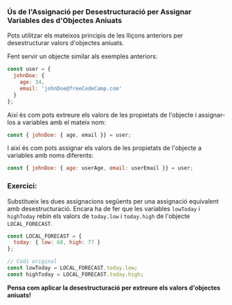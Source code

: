 ### Ús de l'Assignació per Desestructuració per Assignar Variables des d'Objectes Aniuats

Pots utilitzar els mateixos principis de les lliçons anteriors per desestructurar valors d'objectes aniuats.

Fent servir un objecte similar als exemples anteriors:

```javascript
const user = {
  johnDoe: { 
    age: 34,
    email: 'johnDoe@freeCodeCamp.com'
  }
};
```

Així és com pots extreure els valors de les propietats de l'objecte i assignar-los a variables amb el mateix nom:

```javascript
const { johnDoe: { age, email }} = user;
```

I així és com pots assignar els valors de les propietats de l'objecte a variables amb noms diferents:

```javascript
const { johnDoe: { age: userAge, email: userEmail }} = user;
```

### Exercici:

Substitueix les dues assignacions següents per una assignació equivalent amb desestructuració. Encara ha de fer que les variables `lowToday` i `highToday` rebin els valors de `today.low` i `today.high` de l'objecte `LOCAL_FORECAST`.

```javascript
const LOCAL_FORECAST = {
  today: { low: 68, high: 77 }
};

// Codi original
const lowToday = LOCAL_FORECAST.today.low;
const highToday = LOCAL_FORECAST.today.high;
```

**Pensa com aplicar la desestructuració per extreure els valors d'objectes aniuats!**
